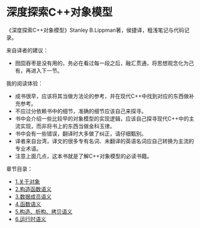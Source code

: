 # 深度探索C++对象模型

《深度探索C++对象模型》Stanley B.Lippman著，侯捷译，粗浅笔记与代码记录。


来自译者的建议：
- 囫囵吞枣是没有用的，务必在看过每一段之后，融汇贯通，将思想观念化为己有，再进入下一节。

我的阅读体验：
- 成书很早，应该将其当做方法论的参考，并在现代C++中找到对应的东西做补充参考。
- 不应过分依赖书中的细节，准确的细节应该自己来探寻。
- 书中会介绍一些比较早的对象模型的实现逻辑，应该自己探寻现代C++中的主流实现，而非将书上的东西当做金科玉律。
- 书中会有一些错误，翻译时大多做了纠正，请仔细甄别。
- 译者来自台湾，译文的很多专有名词、未翻译的英语名词应自己转换为主流的专业术语。
- 注意上面几点，这本书就是了解C++对象模型的必读书籍。

章节目录：
- [1.关于对象](1Object)
- [2.构造函数语义](2Constructors)
- [3.数据成员语义](3DataMember)
- [4.函数语义](4Function)
- [5.构造、析构、拷贝语义](5CtorDtorAndCopy)
- [6.运行时语义](6Runtime)